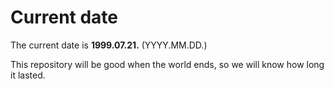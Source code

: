 # Current date

The current date is **1999.07.21.** (YYYY.MM.DD.)

This repository will be good when the world ends, so we will know how long it lasted.